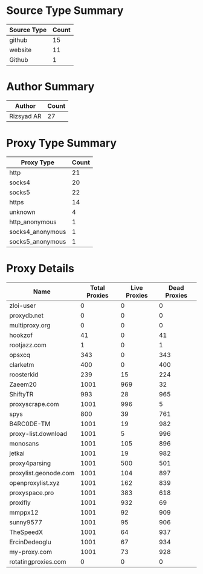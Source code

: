 # Source Type Summary

| Source Type | Count |
|-------------|-------|
| github | 15 |
| website | 11 |
| Github | 1 |


# Author Summary

| Author | Count |
|--------|-------|
| Rizsyad AR | 27 |


# Proxy Type Summary

| Proxy Type | Count |
|------------|-------|
| http | 21 |
| socks4 | 20 |
| socks5 | 22 |
| https | 14 |
| unknown | 4 |
| http_anonymous | 1 |
| socks4_anonymous | 1 |
| socks5_anonymous | 1 |


# Proxy Details

| Name | Total Proxies | Live Proxies | Dead Proxies |
|------|---------------|--------------|---------------|
| zloi-user | 0 | 0 | 0 |
| proxydb.net | 0 | 0 | 0 |
| multiproxy.org | 0 | 0 | 0 |
| hookzof | 41 | 0 | 41 |
| rootjazz.com | 1 | 0 | 1 |
| opsxcq | 343 | 0 | 343 |
| clarketm | 400 | 0 | 400 |
| roosterkid | 239 | 15 | 224 |
| Zaeem20 | 1001 | 969 | 32 |
| ShiftyTR | 993 | 28 | 965 |
| proxyscrape.com | 1001 | 996 | 5 |
| spys | 800 | 39 | 761 |
| B4RC0DE-TM | 1001 | 19 | 982 |
| proxy-list.download | 1001 | 5 | 996 |
| monosans | 1001 | 105 | 896 |
| jetkai | 1001 | 19 | 982 |
| proxy4parsing | 1001 | 500 | 501 |
| proxylist.geonode.com | 1001 | 104 | 897 |
| openproxylist.xyz | 1001 | 162 | 839 |
| proxyspace.pro | 1001 | 383 | 618 |
| proxifly | 1001 | 932 | 69 |
| mmppx12 | 1001 | 92 | 909 |
| sunny9577 | 1001 | 95 | 906 |
| TheSpeedX | 1001 | 64 | 937 |
| ErcinDedeoglu | 1001 | 67 | 934 |
| my-proxy.com | 1001 | 73 | 928 |
| rotatingproxies.com | 0 | 0 | 0 |
